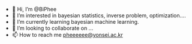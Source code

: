 - 👋 Hi, I’m @BiPhee
- 👀 I’m interested in bayesian statistics, inverse problem, optimization....
- 🌱 I’m currently learning bayesian machine learning.
- 💞️ I’m looking to collaborate on ...
- 📫 How to reach me
pheeeeee@yonsei.ac.kr

<!---
BiPhee/BiPhee is a ✨ special ✨ repository because its `README.md` (this file) appears on your GitHub profile.
You can click the Preview link to take a look at your changes.
--->
